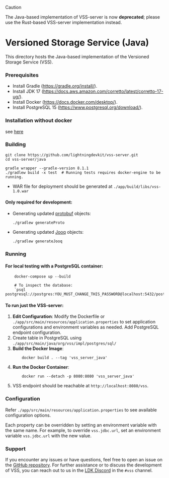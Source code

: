 > [!CAUTION]
> The Java-based implementation of VSS-server is now **deprecated**; please use the Rust-based VSS-server implementation instead.

# Versioned Storage Service (Java)

This directory hosts the Java-based implementation of the Versioned Storage Service (VSS).

### Prerequisites

- Install Gradle (https://gradle.org/install/).
- Install JDK 17 (https://docs.aws.amazon.com/corretto/latest/corretto-17-ug/).
- Install Docker (https://docs.docker.com/desktop/).
- Install PostgreSQL 15 (https://www.postgresql.org/download/).


### Installation without docker

see [here](./INSTALL.md)

### Building

```
git clone https://github.com/lightningdevkit/vss-server.git
cd vss-server/java

gradle wrapper --gradle-version 8.1.1
./gradlew build -x test  # Running tests requires docker-engine to be running.
```

* WAR file for deployment should be generated at `./app/build/libs/vss-1.0.war`

#### Only required for development:

* Generating updated [protobuf] objects:
    ```
    ./gradlew generateProto
    ```

* Generating updated [Jooq] objects:
    ```
    ./gradlew generateJooq
    ```

### Running

#### For local testing with a PostgreSQL container:

```
    docker-compose up --build
    
    # To inspect the database:
    `psql postgresql://postgres:YOU_MUST_CHANGE_THIS_PASSWORD@localhost:5432/postgres`
```

#### To run just the VSS-server:

1. **Edit Configuration**: Modify the Dockerfile or `./app/src/main/resources/application.properties` to set application configurations and
   environment variables as needed. Add PostgreSQL endpoint configuration.
2. Create table in PostgreSQL using `./app/src/main/java/org/vss/impl/postgres/sql/`
3. **Build the Docker Image**:
    ```
        docker build . --tag 'vss_server_java'
    ```
3. **Run the Docker Container**:
    ```
        docker run --detach -p 8080:8080 'vss_server_java'
    ```
4. VSS endpoint should be reachable at `http://localhost:8080/vss`.

### Configuration

Refer `./app/src/main/resources/application.properties` to see available configuration options.

Each property can be overridden by setting an environment variable with the same name.
For example, to override `vss.jdbc.url`, set an environment variable `vss.jdbc.url` with the new value.

### Support

If you encounter any issues or have questions, feel free to open an issue on
the [GitHub repository](https://github.com/lightningdevkit/vss-server/issues). For further assistance or to discuss the
development of VSS, you can reach out to us in the [LDK Discord](https://discord.gg/5AcknnMfBw) in the `#vss` channel.

[LDK Discord]: https://discord.gg/5AcknnMfBw

[protobuf]: https://protobuf.dev/

[Jooq]: https://www.jooq.org/
